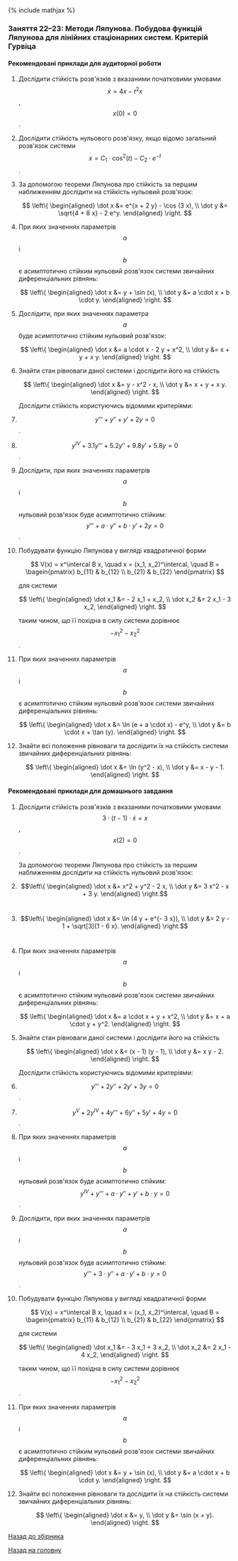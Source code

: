 {% include mathjax %}

### Заняття 22&ndash;23: Методи Ляпунова. Побудова функцій Ляпунова для лінійних стаціонарних систем. Критерій Гурвіца

#### Рекомендовані приклади для аудиторної роботи

1. Дослідити стійкість розв'язків з вказаними початковими умовами $$\dot x = 4 x - t^2 x$$, $$x(0) = 0$$.

2. Дослідити стійкість нульового розв'язку, якщо відомо загальний розв'язок системи $$x = C_1 \cdot \cos^2 (t) - C_2 \cdot e^{-t}$$.

3. За допомогою теореми Ляпунова про стійкість за першим наближенням дослідити на стійкість нульовий розв'язок: 

	$$
	\left\{ \begin{aligned} \dot x &= e^{x + 2 y} - \cos (3 x), \\ \dot y &= \sqrt{4 + 8 x} - 2 e^y. \end{aligned} \right.
	$$

4. При яких значеннях параметрів $$a$$ i $$b$$ є асимптотично стійким нульовий розв'язок системи звичайних диференціальних рівнянь: 

	$$
	\left\{ \begin{aligned} \dot x &= y + \sin (x), \\ \dot y &= a \cdot x + b \cdot y. \end{aligned} \right.
	$$

5. Дослідити, при яких значеннях параметра $$a$$ буде асимптотично стійким нульовий розв'язок: 

	$$
	\left\{ \begin{aligned} \dot x &= a \cdot x - 2 y + x^2, \\ \dot y &= x + y + x y. \end{aligned} \right.
	$$

6. Знайти стан рівноваги даної системи і дослідити його на стійкість 

	$$
	\left\{ \begin{aligned} \dot x &= y - x^2 - x, \\ \dot y &= x + y + x y. \end{aligned} \right.
	$$

	Дослідити стійкість користуючись відомими критеріями:

7. $$y''' + y'' + y' + 2 y = 0$$.

8. $$y^{IV} + 3.1 y''' + 5.2 y'' + 9.8 y' + 5.8 y = 0$$.

9. Дослідити, при яких значеннях параметрів $$a$$ і $$b$$ нульовий розв'язок буде асимптотично стійким: $$y''' + a \cdot y'' + b \cdot y' + 2 y = 0$$.

10. Побудувати функцію Ляпунова у вигляді квадратичної форми

	$$
	V(x) = x^\intercal B x, \quad x = (x_1, x_2)^\intercal, \quad B = \bagein{pmatrix} b_{11} & b_{12} \\ b_{21} & b_{22} \end{pmatrix}
	$$

	для системи

	$$
	\left\{ \begin{aligned} \dot x_1 &= - 2 x_1 + x_2, \\ \dot x_2 &= 2 x_1 - 3 x_2, \end{aligned} \right.
	$$

	таким чином, що її похідна в силу системи дорівнює $$-x_1^2 - x_2^2$$.

11. При яких значеннях параметрів $$a$$ i $$b$$ є асимптотично стійким нульовий розв'язок системи звичайних диференціальних рівнянь:

	$$
	\left\{ \begin{aligned} \dot x &= \ln (e + a \cdot x) - e^y, \\ \dot y &= b \cdot x + \tan (y). \end{aligned} \right.
	$$

12. Знайти всі положення рівноваги та дослідити їх на стійкість системи звичайних диференціальних рівнянь:

	$$
	\left\{ \begin{aligned} \dot x &= \ln (y^2 - x), \\ \dot y &= x - y - 1. \end{aligned} \right.
	$$

#### Рекомендовані приклади для домашнього завдання

1. Дослідити стійкість розв'язків з вказаними початковими умовами $$3 \cdot (t - 1) \cdot \dot x = x$$, $$x(2) = 0$$.

	За допомогою теореми Ляпунова про стійкість за першим наближенням дослідити на стійкість нульовий розв'язок:

2. $$\left\{ \begin{aligned} \dot x &= x^2 + y^2 - 2 x, \\ \dot y &= 3 x^2 - x + 3 y. \end{aligned} \right.$$&nbsp;

3. $$\left\{ \begin{aligned} \dot x &= \ln (4 y + e^{- 3 x}), \\ \dot y &= 2 y - 1 + \sqrt[3]{1 - 6 x}. \end{aligned} \right.$$&nbsp;

4. При яких значеннях параметрів $$a$$ i $$b$$ є асимптотично стійким нульовий розв'язок системи звичайних диференціальних рівнянь: 

	$$
	\left\{ \begin{aligned} \dot x &= a \cdot x + y + x^2, \\ \dot y &= x + a \cdot y + y^2. \end{aligned} \right.
	$$

5. Знайти стан рівноваги даної системи і дослідити його на стійкість 

	$$
	\left\{ \begin{aligned} \dot x &= (x - 1) (y - 1), \\ \dot y &= x y - 2. \end{aligned} \right.
	$$

	Дослідити стійкість користуючись відомими критеріями:

6. $$y''' + 2 y'' + 2 y' + 3 y = 0$$.

7. $$y^V + 2 y^{IV} + 4 y''' + 6 y'' + 5 y' + 4 y = 0$$.

8. При яких значеннях параметрів $$a$$ і $$b$$ нульовий розв'язок буде асимптотично стійким: $$y^{IV} + y''' + a \cdot y'' + y' + b \cdot y = 0$$.

9. Дослідити, при яких значеннях параметрів $$a$$ і $$b$$ нульовий розв'язок буде асимптотично стійким: $$y''' + 3 \cdot y'' + a \cdot y' + b \cdot y = 0$$.


10. Побудувати функцію Ляпунова у вигляді квадратичної форми

	$$
	V(x) = x^\intercal B x, \quad x = (x_1, x_2)^\intercal, \quad B = \bagein{pmatrix} b_{11} & b_{12} \\ b_{21} & b_{22} \end{pmatrix}
	$$

	для системи

	$$
	\left\{ \begin{aligned} \dot x_1 &= - 3 x_1 + 3 x_2, \\ \dot x_2 &= 2 x_1 - 4 x_2, \end{aligned} \right.
	$$

	таким чином, що її похідна в силу системи дорівнює $$-x_1^2 - x_2^2$$.

11. При яких значеннях параметрів $$a$$ i $$b$$ є асимптотично стійким нульовий розв'язок системи звичайних диференціальних рівнянь:

	$$
	\left\{ \begin{aligned} \dot x &= y + \sin (x), \\ \dot y &= a \cdot x + b \cdot y. \end{aligned} \right.
	$$

12. Знайти всі положення рівноваги та дослідити їх на стійкість системи звичайних диференціальних рівнянь:

	$$
	\left\{ \begin{aligned} \dot x &= y, \\ \dot y &= \sin (x + y). \end{aligned} \right.
	$$

[Назад до збірника](README.md)

[Назад на головну](../README.md)
